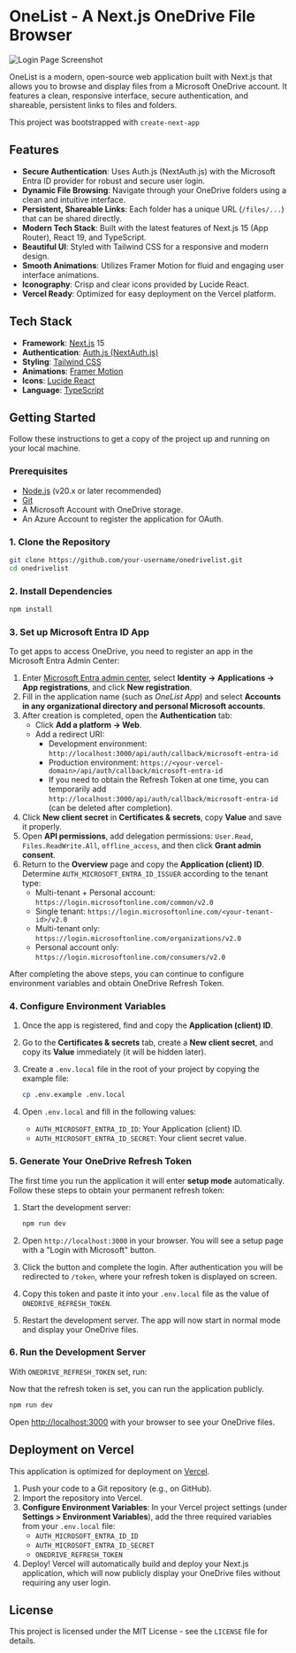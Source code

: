 # OneList - A Next.js OneDrive File Browser

![Login Page Screenshot](https://i.imgur.com/your-screenshot-url.png) <!-- Placeholder: Replace with an actual screenshot -->

OneList is a modern, open-source web application built with Next.js that allows you to browse and display files from a Microsoft OneDrive account. It features a clean, responsive interface, secure authentication, and shareable, persistent links to files and folders.

This project was bootstrapped with `create-next-app` 

## Features

- **Secure Authentication**: Uses Auth.js (NextAuth.js) with the Microsoft Entra ID provider for robust and secure user login.
- **Dynamic File Browsing**: Navigate through your OneDrive folders using a clean and intuitive interface.
- **Persistent, Shareable Links**: Each folder has a unique URL (`/files/...`) that can be shared directly.
- **Modern Tech Stack**: Built with the latest features of Next.js 15 (App Router), React 19, and TypeScript.
- **Beautiful UI**: Styled with Tailwind CSS for a responsive and modern design.
- **Smooth Animations**: Utilizes Framer Motion for fluid and engaging user interface animations.
- **Iconography**: Crisp and clear icons provided by Lucide React.
- **Vercel Ready**: Optimized for easy deployment on the Vercel platform.

## Tech Stack

- **Framework**: [Next.js](https://nextjs.org/) 15
- **Authentication**: [Auth.js (NextAuth.js)](https://authjs.dev/)
- **Styling**: [Tailwind CSS](https://tailwindcss.com/)
- **Animations**: [Framer Motion](https://www.framer.com/motion/)
- **Icons**: [Lucide React](https://lucide.dev/)
- **Language**: [TypeScript](https://www.typescriptlang.org/)

## Getting Started

Follow these instructions to get a copy of the project up and running on your local machine.

### Prerequisites

- [Node.js](https://nodejs.org/) (v20.x or later recommended)
- [Git](https://git-scm.com/)
- A Microsoft Account with OneDrive storage.
- An Azure Account to register the application for OAuth.

### 1. Clone the Repository

```bash
git clone https://github.com/your-username/onedrivelist.git
cd onedrivelist
```

### 2. Install Dependencies

```bash
npm install
```

### 3. Set up Microsoft Entra ID App

To get apps to access OneDrive, you need to register an app in the Microsoft Entra Admin Center:

1. Enter [Microsoft Entra admin center](https://entra.microsoft.com/), select **Identity → Applications → App registrations**, and click **New registration**.
2. Fill in the application name (such as *OneList App*) and select **Accounts in any organizational directory and personal Microsoft accounts**.
3. After creation is completed, open the **Authentication** tab:
    - Click **Add a platform → Web**.
    - Add a redirect URI:
        - Development environment: `http://localhost:3000/api/auth/callback/microsoft-entra-id`
        - Production environment: `https://<your-vercel-domain>/api/auth/callback/microsoft-entra-id`
        - If you need to obtain the Refresh Token at one time, you can temporarily add `http://localhost:3000/api/auth/callback/microsoft-entra-id` (can be deleted after completion).
4. Click **New client secret** in **Certificates & secrets**, copy **Value** and save it properly.
5. Open **API permissions**, add delegation permissions: `User.Read`, `Files.ReadWrite.All`, `offline_access`, and then click **Grant admin consent**.
6. Return to the **Overview** page and copy the **Application (client) ID**. Determine `AUTH_MICROSOFT_ENTRA_ID_ISSUER` according to the tenant type:
    - Multi-tenant + Personal account: `https://login.microsoftonline.com/common/v2.0`
    - Single tenant: `https://login.microsoftonline.com/<your-tenant-id>/v2.0`
    - Multi-tenant only: `https://login.microsoftonline.com/organizations/v2.0`
    - Personal account only: `https://login.microsoftonline.com/consumers/v2.0`

After completing the above steps, you can continue to configure environment variables and obtain OneDrive Refresh Token.

### 4. Configure Environment Variables

1.  Once the app is registered, find and copy the **Application (client) ID**.
2.  Go to the **Certificates & secrets** tab, create a **New client secret**, and copy its **Value** immediately (it will be hidden later).
3.  Create a `.env.local` file in the root of your project by copying the example file:

    ```bash
    cp .env.example .env.local
    ```

4.  Open `.env.local` and fill in the following values:
    - `AUTH_MICROSOFT_ENTRA_ID_ID`: Your Application (client) ID.
    - `AUTH_MICROSOFT_ENTRA_ID_SECRET`: Your client secret value.

### 5. Generate Your OneDrive Refresh Token

The first time you run the application it will enter **setup mode** automatically. 
Follow these steps to obtain your permanent refresh token:

1.  Start the development server:
    ```bash
    npm run dev
    ```

2.  Open `http://localhost:3000` in your browser. You will see a setup page with a "Login with Microsoft" button.
3.  Click the button and complete the login. After authentication you will be redirected to `/token`, where your refresh token is displayed on screen.
4.  Copy this token and paste it into your `.env.local` file as the value of `ONEDRIVE_REFRESH_TOKEN`.
5.  Restart the development server. The app will now start in normal mode and display your OneDrive files.

### 6. Run the Development Server

With `ONEDRIVE_REFRESH_TOKEN` set, run:

Now that the refresh token is set, you can run the application publicly.

```bash
npm run dev
```

Open [http://localhost:3000](http://localhost:3000) with your browser to see your OneDrive files.

## Deployment on Vercel

This application is optimized for deployment on [Vercel](https://vercel.com/).

1.  Push your code to a Git repository (e.g., on GitHub).
2.  Import the repository into Vercel.
3.  **Configure Environment Variables**: In your Vercel project settings (under **Settings > Environment Variables**), add the three required variables from your `.env.local` file:
    - `AUTH_MICROSOFT_ENTRA_ID_ID`
    - `AUTH_MICROSOFT_ENTRA_ID_SECRET`
    - `ONEDRIVE_REFRESH_TOKEN`
4.  Deploy! Vercel will automatically build and deploy your Next.js application, which will now publicly display your OneDrive files without requiring any user login.

## License

This project is licensed under the MIT License - see the `LICENSE` file for details.